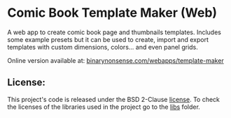 # Comic Book Template Maker (Web)

A web app to create comic book page and thumbnails templates. Includes some example presets but it can be used to create, import and export templates with custom dimensions, colors... and even panel grids. 

Online version available at: [binarynonsense.com/webapps/template-maker](http://www.binarynonsense.com/webapps/template-maker/)

## License:
This project's code is released under the BSD 2-Clause [license](./LICENSE). To check the licenses of the libraries used in the project go to the [libs](./libs/) folder.
